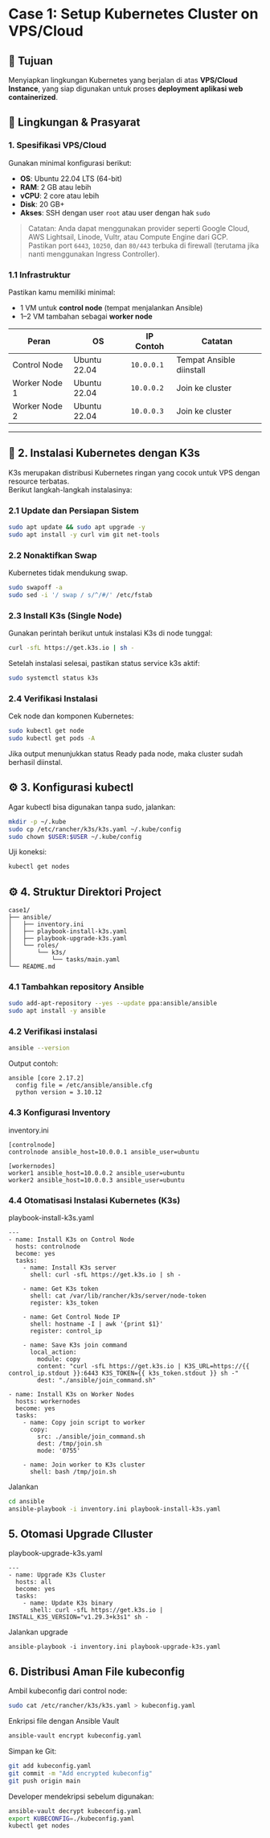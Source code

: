 # Case 1: Setup Kubernetes Cluster on VPS/Cloud

## 🎯 Tujuan
Menyiapkan lingkungan Kubernetes yang berjalan di atas **VPS/Cloud Instance**, yang siap digunakan untuk proses **deployment aplikasi web containerized**.

## 🧰 Lingkungan & Prasyarat

### 1. Spesifikasi VPS/Cloud
Gunakan minimal konfigurasi berikut:
- **OS**: Ubuntu 22.04 LTS (64-bit)
- **RAM**: 2 GB atau lebih
- **vCPU**: 2 core atau lebih
- **Disk**: 20 GB+
- **Akses**: SSH dengan user `root` atau user dengan hak `sudo`

> Catatan: Anda dapat menggunakan provider seperti Google Cloud, AWS Lightsail, Linode, Vultr, atau Compute Engine dari GCP.  
> Pastikan port `6443`, `10250`, dan `80/443` terbuka di firewall (terutama jika nanti menggunakan Ingress Controller).

### 1.1 Infrastruktur
Pastikan kamu memiliki minimal:
- 1 VM untuk **control node** (tempat menjalankan Ansible)
- 1–2 VM tambahan sebagai **worker node**

| Peran | OS | IP Contoh | Catatan |
|--------|----|------------|----------|
| Control Node | Ubuntu 22.04 | `10.0.0.1` | Tempat Ansible diinstall |
| Worker Node 1 | Ubuntu 22.04 | `10.0.0.2` | Join ke cluster |
| Worker Node 2 | Ubuntu 22.04 | `10.0.0.3` | Join ke cluster |


---

## 🧩 2. Instalasi Kubernetes dengan K3s

K3s merupakan distribusi Kubernetes ringan yang cocok untuk VPS dengan resource terbatas.  
Berikut langkah-langkah instalasinya:

### 2.1 Update dan Persiapan Sistem
```bash
sudo apt update && sudo apt upgrade -y
sudo apt install -y curl vim git net-tools
```

### 2.2 Nonaktifkan Swap

Kubernetes tidak mendukung swap.

```bash
sudo swapoff -a
sudo sed -i '/ swap / s/^/#/' /etc/fstab
```

### 2.3 Install K3s (Single Node)

Gunakan perintah berikut untuk instalasi K3s di node tunggal:

```bash
curl -sfL https://get.k3s.io | sh -
```

Setelah instalasi selesai, pastikan status service k3s aktif:
```bash
sudo systemctl status k3s
```

### 2.4 Verifikasi Instalasi

Cek node dan komponen Kubernetes:

```bash
sudo kubectl get node
sudo kubectl get pods -A
```
Jika output menunjukkan status Ready pada node, maka cluster sudah berhasil diinstal.


## ⚙️ 3. Konfigurasi kubectl
Agar kubectl bisa digunakan tanpa sudo, jalankan:
```bash
mkdir -p ~/.kube
sudo cp /etc/rancher/k3s/k3s.yaml ~/.kube/config
sudo chown $USER:$USER ~/.kube/config
```
Uji koneksi:
```bash
kubectl get nodes
```

## ⚙️ 4. Struktur Direktori Project
```
case1/
├── ansible/
│   ├── inventory.ini
│   ├── playbook-install-k3s.yaml
│   ├── playbook-upgrade-k3s.yaml
│   └── roles/
│       └── k3s/
│           └── tasks/main.yaml
└── README.md

```



### 4.1 Tambahkan repository Ansible

```bash
sudo add-apt-repository --yes --update ppa:ansible/ansible
sudo apt install -y ansible

```

### 4.2 Verifikasi instalasi
```bash
ansible --version
```

Output contoh:
```
ansible [core 2.17.2]
  config file = /etc/ansible/ansible.cfg
  python version = 3.10.12

```


### 4.3 Konfigurasi Inventory

inventory.ini
```
[controlnode]
controlnode ansible_host=10.0.0.1 ansible_user=ubuntu

[workernodes]
worker1 ansible_host=10.0.0.2 ansible_user=ubuntu
worker2 ansible_host=10.0.0.3 ansible_user=ubuntu
```

### 4.4 Otomatisasi Instalasi Kubernetes (K3s)

playbook-install-k3s.yaml
```
---
- name: Install K3s on Control Node
  hosts: controlnode
  become: yes
  tasks:
    - name: Install K3s server
      shell: curl -sfL https://get.k3s.io | sh -

    - name: Get K3s token
      shell: cat /var/lib/rancher/k3s/server/node-token
      register: k3s_token

    - name: Get Control Node IP
      shell: hostname -I | awk '{print $1}'
      register: control_ip

    - name: Save K3s join command
      local_action:
        module: copy
        content: "curl -sfL https://get.k3s.io | K3S_URL=https://{{ control_ip.stdout }}:6443 K3S_TOKEN={{ k3s_token.stdout }} sh -"
        dest: "./ansible/join_command.sh"

- name: Install K3s on Worker Nodes
  hosts: workernodes
  become: yes
  tasks:
    - name: Copy join script to worker
      copy:
        src: ./ansible/join_command.sh
        dest: /tmp/join.sh
        mode: '0755'

    - name: Join worker to K3s cluster
      shell: bash /tmp/join.sh
```

Jalankan
```bash
cd ansible
ansible-playbook -i inventory.ini playbook-install-k3s.yaml
```

## 5. Otomasi Upgrade Clluster
playbook-upgrade-k3s.yaml
```
---
- name: Upgrade K3s Cluster
  hosts: all
  become: yes
  tasks:
    - name: Update K3s binary
      shell: curl -sfL https://get.k3s.io | INSTALL_K3S_VERSION="v1.29.3+k3s1" sh -

```

Jalankan upgrade
```
ansible-playbook -i inventory.ini playbook-upgrade-k3s.yaml
```


## 6. Distribusi Aman File kubeconfig

Ambil kubeconfig dari control node:
```bash
sudo cat /etc/rancher/k3s/k3s.yaml > kubeconfig.yaml
```
Enkripsi file dengan Ansible Vault
```bash
ansible-vault encrypt kubeconfig.yaml
```
Simpan ke Git:
```bash
git add kubeconfig.yaml
git commit -m "Add encrypted kubeconfig"
git push origin main
```
Developer mendekripsi sebelum digunakan:
```bash
ansible-vault decrypt kubeconfig.yaml
export KUBECONFIG=./kubeconfig.yaml
kubectl get nodes
```


